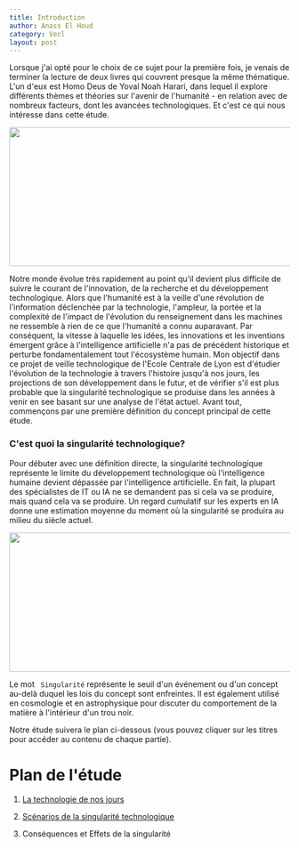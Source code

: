 ```yaml
---
title: Introduction
author: Anass El Houd
category: Vecl
layout: post
---
```


Lorsque j'ai opté pour le choix de ce sujet pour la première fois, je venais de terminer la lecture de deux livres qui couvrent presque la même thématique. L'un d'eux est Homo Deus de Yoval Noah Harari, dans lequel il explore différents thèmes et théories sur l'avenir de l'humanité - en relation avec de nombreux facteurs, dont les avancées technologiques. Et c'est ce qui nous intéresse dans cette étude.

<img style="float: center;"  src="https://github.com/anasselhoud/tech-singularity/blob/master/assets/images/Sans%20titre-2.jpg?raw=true" width="550" height="250" />

Notre monde évolue très rapidement au point qu'il devient plus difficile de suivre le courant de l'innovation, de la recherche et du développement technologique. 
Alors que l'humanité est à la veille d'une révolution de l'information déclenchée par la technologie, l'ampleur, la portée et la complexité de l'impact de l'évolution du renseignement dans les machines ne ressemble à rien de ce que l'humanité a connu auparavant. Par conséquent, la vitesse à laquelle les idées, les innovations et les inventions émergent grâce à l'intelligence artificielle n'a pas de précédent historique et perturbe fondamentalement tout l'écosystème humain. 
Mon objectif dans ce projet de veille technologique de l'Ecole Centrale de Lyon est d'étudier l'évolution de la technologie à travers l'histoire jusqu'à nos jours, les projections de son développement dans le futur, et de vérifier s'il est plus probable que la singularité technologique se produise dans les années à venir en see basant sur une analyse de l'état actuel. Avant tout, commençons par une première définition du concept principal de cette étude.

### C'est quoi la singularité technologique?
Pour débuter avec une définition directe, la singularité technologique représente le limite du développement technologique où l'intelligence humaine devient dépassée par l'intelligence artificielle.  En fait, la plupart des spécialistes de IT ou IA ne se demandent pas si cela va se produire, mais quand cela va se produire. Un regard cumulatif sur les experts en IA donne une estimation moyenne du moment où la singularité se produira au milieu du siècle actuel.

<img style="float: center;"  src="https://github.com/anasselhoud/tech-singularity/blob/master/assets/images/22.png?raw=true" width="550" height="250" />

Le mot ``` Singularité``` représente le seuil d'un événement ou d'un concept au-delà duquel les lois du concept sont enfreintes. Il est également utilisé en cosmologie et en astrophysique pour discuter du comportement de la matière à l'intérieur d'un trou noir. 

Notre étude suivera le plan ci-dessous (vous pouvez cliquer sur les titres pour accéder au contenu de chaque partie).

# Plan de l'étude
1. [La technologie de nos jours ](https://aelhoud.me/tech-singularity/vecl/2021/02/26/technology-now.html)

2. [Scénarios de la singularité technologique](https://aelhoud.me/tech-singularity/vecl/2021/02/26/technology-now.html)

3. Conséquences et Effets de la singularité


